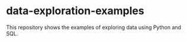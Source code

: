 # data-exploration-examples
This repository shows the examples of exploring data using Python and SQL.
